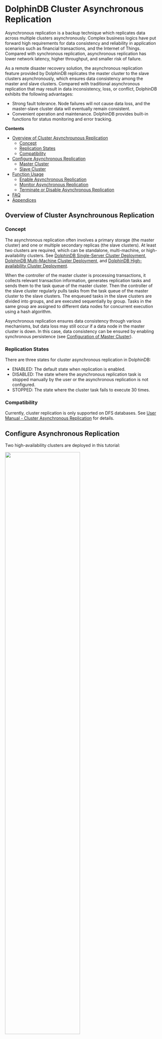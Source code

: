 # DolphinDB Cluster Asynchronous Replication

Asynchronous replication is a backup technique which replicates data across multiple clusters asynchronously. Complex business logics have put forward high requirements for data consistency and reliability in application scenarios such as financial transactions, and the Internet of Things. Compared with synchronous replication, asynchronous replication has lower network latency, higher throughput, and smaller risk of failure.

As a remote disaster recovery solution, the asynchronous replication feature provided by DolphinDB replicates the master cluster to the slave clusters asynchronously, which ensures data consistency among the master and slave clusters. Compared with traditional asynchronous replication that may result in data inconsistency, loss, or conflict, DolphinDB exhibits the following advantages:

- Strong fault tolerance. Node failures will not cause data loss, and the master-slave cluster data will eventually remain consistent.
- Convenient operation and maintenance. DolphinDB provides built-in functions for status monitoring and error tracking.

**Contents**
- [Overview of Cluster Asynchrounous Replication](#overview-of-cluster-asynchrounous-replication)
  - [Concept](#concept)
  - [Replication States](#replication-states)
  - [Compatibility](#compatibility)
- [Configure Asynchronous Replication](#configure-asynchronous-replication)
  - [Master Cluster](#master-cluster)
  - [Slave Cluster](#slave-cluster)
- [Function Usage](#function-usage)
  - [Enable Asynchronous Replication](#enable-asynchronous-replication)
  - [Monitor Asynchronous Replication](#monitor-asynchronous-replication)
  - [Terminate or Disable Asynchronous Replication](#terminate-or-disable-asynchronous-replication)
- [FAQ](#faq)
- [Appendices](#appendices)

## Overview of Cluster Asynchrounous Replication

### Concept

The asynchronous replication often involves a primary storage (the master cluster) and one or multiple secondary replicas (the slave clusters). At least two clusters are required, which can be standalone, multi-machine, or high-availability clusters. See [DolphinDB Single-Server Cluster Deployment](./single_machine_cluster_deploy.md), [DolphinDB Multi-Machine Cluster Deployment](./multi_machine_cluster_deployment.md), and [DolphinDB High-availability Cluster Deployment](./ha_cluster_deployment.md).

When the controller of the master cluster is processing transactions, it collects relevant transaction information, generates replication tasks and sends them to the task queue of the master cluster. Then the controller of the slave cluster regularly pulls tasks from the task queue of the master cluster to the slave clusters. The enqueued tasks in the slave clusters are divided into groups, and are executed sequentially by group. Tasks in the same group are assigned to different data nodes for concurrent execution using a hash algorithm.

Asynchronous replication ensures data consistency through various mechanisms, but data loss may still occur if a data node in the master cluster is down. In this case, data consistency can be ensured by enabling synchronous persistence (see [Configuration of Master Cluster](###master_cluster)).

### Replication States

There are three states for cluster asynchronous replication in DolphinDB:

- ENABLED: The default state when replication is enabled.
- DISABLED: The state where the asynchronous replication task is stopped manually by the user or the asynchronous replication is not configured.
- STOPPED: The state where the cluster task fails to execute 30 times.

### Compatibility

Currently, cluster replication is only supported on DFS databases. See [User Manual - Cluster Asynchronous Replication](https://www.dolphindb.com/help/DatabaseandDistributedComputing/Database/ClusterAsyncReplication.html) for details.

## Configure Asynchronous Replication

Two high-availability clusters are deployed in this tutorial:

<img src="./images/async_replication/2_1.png" width=70%>

The configuration file for the master cluster is in the */dolphindb/server/cluster1/config* directory, and that for the slave cluster is in the */dolphindb/server/cluster2/config* directory. See [User Manual - Configuration](https://www.dolphindb.com/help/DatabaseandDistributedComputing/Configuration/index.html) for details.

### Master Cluster

(1) Log in the P1 server and navigate to the */dolphindb/server/cluster1/config* directory.

(2) Configure the controller:

- Execute the following shell command to modify the *controller.cfg* file:

```
vim ./controller.cfg
```

- Specify the number of slave cluster as 1.

```
clusterReplicationSlaveNum=1
```

(3) Configure the data node:

- Modify the *cluster.cfg* file:

```
vim ./cluster.cfg
```

- Add the following parameters to the *.cfg* file

```
clusterReplicationMode=master
clusterReplicationWorkDir=/dolphindb/server/cluster1/replication
clusterReplicationSyncPersistence=false
```

The parameter *clusterReplicationSyncPersistence* specifies a Boolean value indicating whether to persist data of write tasks synchronously or asynchronously. Note that the synchronous persistence ensures data consistency but may affect transaction efficiency, while asynchronous persistence improves performance but may cause data loss in node crashes.

(4) Repeat step 1 to 3 on the other servers of the master cluster to synchronize the configuration. In this example, the P2 and P3 servers are configured in the same way.

### Slave Cluster

(1) Log in the server P1 and direct to the */dolphindb/server/cluster2/confi*g directory.

(2) Configure the controller:

- Execute the following shell command to modify the *controller.cfg* file:

```
vim ./controller.cfg
```

- Specify IP:port of the controller of the master cluster.

```
clusterReplicationMasterCtl=10.0.0.1:8848
```

If the master cluster is a high-availability cluster, any controller in the raft group can be specified. This example uses the controller of server P1.

(3) Configure the data node:

- Modify the *cluster.cfg* file:

```
vim ./cluster.cfg
```

- Add the following parameters to the *.cfg* file

```
clusterReplicationMode=slave
replicationExecutionUsername=admin
replicationExecutionPassword=123456
```

The specified user must have been granted to process transactions, i.e., the operations on the master cluster can be executed on the slave clusters by the user. Otherwise the asynchronous tasks would fail. See details of [User Access Control](https://www.dolphindb.com/help/SystemManagement/UserAccessControl.html).

(4) Repeat step 1 to 3 on the other servers of the slave cluster to synchronize the configuration. 

## Function Usage

The following example uses a data node of the master cluster (hereinafter referred as dataNodeMaster) and a data node of the slave cluster (hereinafter referred as dataNodeSlave) to demonstrate the asynchronous replication feature in DolphinDB.

### Enable Asynchronous Replication

(1) Create a database on dataNodeMaster for later reference:

```
// create database testDB
login("admin", "123456")
dbName = "dfs://testDB"
if(existsDatabase(dbName)){
  dropDatabase(dbName)
}
db = database(dbName, VALUE, 2023.01.01..2023.12.31)
```

(2) Enable asynchronous replication

By default, asynchronous replication is enabled for a cluster, but it is disabled for a new database that is created within the cluster. You can use the function `setDatabaseForClusterReplication` on a data node of the master cluster (dataNodeMaster in this example) to enable asynchronous replication for a specific database.

```
setDatabaseForClusterReplication(db, true)
```

(3) Check whether asynchronous replication is enabled for the databases:

```
schema(db).clusterReplicationEnabled
```

Returning true means asynchronous replication is enabled. Alternatively, you can use function `getDatabaseClusterReplicationStatus` to check the replication status of all databases. Note that the function only takes effect when the databases already contain data.

```
getDatabaseClusterReplicationStatus()
```

The result is shown as follows:

<img src="./images/async_replication/3_1.png" width=40%>

### Monitor Asynchronous Replication

(1) Execute the following script on dataNodeMaster to create a DFS table:

```
// create a DFS table
tbName = "testTB"
colNames = `SecurityID`DateTime`PreClosePx`OpenPx`HighPx`LowPx`LastPx`Volume`Amount
colTypes = [SYMBOL, DATETIME, DOUBLE, DOUBLE, DOUBLE, DOUBLE, DOUBLE, INT, DOUBLE]
schemaTable = table(1:0, colNames, colTypes)
db.createPartitionedTable(table=schemaTable, tableName=tbName, partitionColumns=`DateTime)
```

(2) Check whether the slave cluster has replicated the databases and tables in the master cluster on dataNodeSlave:

```
loadTable("dfs://testDB", "testTB")
```

If the execution succeeded, the slave cluster has replicated the database dfs://testDB and table tableTB from the master cluster.

(3) Then simulate the 1-minute OHLC data of 5,000 stock for a day on dataNodeMaster:

```
// simulate the data and write to the table
n = 1210000
randPrice = round(10+rand(1.0, 100), 2)
randVolume = 100+rand(100, 100)
SecurityID = lpad(string(take(0..4999, 5000)), 6, `0)
DateTime = (2023.01.08T09:30:00 + take(0..120, 121)*60).join(2023.01.08T13:00:00 + take(0..120, 121)*60)
PreClosePx = rand(randPrice, n)
OpenPx = rand(randPrice, n)
HighPx = rand(randPrice, n)
LowPx = rand(randPrice, n)
LastPx = rand(randPrice, n)
Volume = int(rand(randVolume, n))
Amount = round(LastPx*Volume, 2)
tmp = cj(table(SecurityID), table(DateTime))
t = tmp.join!(table(PreClosePx, OpenPx, HighPx, LowPx, LastPx, Volume, Amount))
dbName = "dfs://testDB"
tbName = "testTB"
loadTable(dbName, tbName).append!(t)
```

(4) Check whether the data has been replicated to the slave clusters:

```
select count(*) from loadTable("dfs://testDB", "testTB")
```

The result shows: 

<img src="./images/async_replication/3_2.png" width=30%>

The table on the slave cluster contains 1,210,000 records, meaning the data has been replicated.

To get the detailed status information about asynchronous replication, you can use the following functions:

- `getMasterReplicationStatus`
- `getSlaveReplicationStatus`
- `getRecentSlaveReplicationInfo`
- `getClusterReplicationMetrics`

(5) Check the task queue status of the master cluster on dataNodeMaster:

```
rpc(getControllerAlias(), getMasterReplicationStatus)
```

The function `getMasterReplicationStatus` can only be executed on a controller (which can be accessed with function `rpc`). It returns:

<img src="./images/async_replication/3_3.png" width=80%>

As shown above, three replication tasks are generated on the master cluster: 1- creating databases, 2- creating tables, and  3- writing data.

(6) Accordingly, call the function getSlaveReplicationStatus[ ](https://www.dolphindb.cn/cn/help/FunctionsandCommands/FunctionReferences/g/getSlaveReplicationStatus.html?highlight=异步复制)on dataNodeSlave to check the task queue status of the slave clusters:

```
rpc(getControllerAlias(), getSlaveReplicationStatus)
```

It returns

<img src="./images/async_replication/3_4.png" width=80%>

The result indicates that the slave cluster receives the three replication tasks and the tasks have been finished.



To retrieve further replication information on dataNodeSlave, you can use:

-  `getRecentSlaveReplicationInfo` on dataNodeSlave to check the latest task status of each slave cluster:

```
rpc(getControllerAlias(), getRecentSlaveReplicationInfo)
```

It returns

<img src="./images/async_replication/3_5.png" width=70%>

As shown above, the latest task was received via the controller 10.0.0.3:8711, and the last finished task ID is 3.

- `getClusterReplicationMetrics` on dataNodeSlave to check the task progress in the slave cluster.

```
rpc(getControllerAlias(), getClusterReplicationMetrics, 30)
```

The last parameter *secs* specifies the time range of the returned replication metrics. The function returns: 

<img src="./images/async_replication/3_6.png" width=70%>

The result shows that three tasks have been finished in the last 30 seconds, and the average elapsed time is 00:00:00.537.

**Note**: If the parameter *secs* is set to -1, the function returns the replication metrics since asynchronous replication was enabled.

### Terminate or Disable Asynchronous Replication

Execute the following script to temporarily stop the asynchronous replication:

```
rpc(getControllerAlias(), stopClusterReplication)
```

If it is called on the master cluster, the replication status is marked as "DISABLED", and the subsequent tasks will not be put in the task queue. If it is called on the slave cluster, the slave cluster stops receiving new replication tasks, but the tasks that are already in progress will not be stopped.

To restart asynchronous replication, call function `startClusterReplication` on a controller. The cluster status will be marked as "ENABLED". 

To disable asynchronous replication after tasks are completed, use function `setDatabaseForClusterReplication`.

```
setDatabaseForClusterReplication(db, false)
```

## FAQ

**Q: Replication is not enabled**

The following error message is reported:

<img src="./images/async_replication/4_1.png" width=60%>

Asynchronous replication is not properly configured for the cluster. See Chap 02.

**Q: Abnormal termination of replication tasks**

The replication tasks may be terminated abnormally due to exception: 

<img src="./images/async_replication/4_2.png" width=80%>

Use function getSlaveReplicationStatus to check the task status and the result shows the task with ID 938 has "FAILED". The cluster status is "STOPPED".

The task failure could be due to insufficient disk capacity, no file write permission, and etc. The last column **details** displays the reason for the failure. To re-execute all failed tasks on the slave clusters, use getSlaveReplicationStatus to restart asynchronous replication.

If the issue cannot be solved, please contact our support engineers for help. You can temporarily skip the task and continue to execute subsequent tasks by executing the following script on a data node of the slave cluster:

```
rpc(getControllerAlias(), skipClusterReplicationTask, 938)
rpc(getControllerAlias(), startClusterReplication)
```

The script first skips the failed task 938 with skipClusterReplicationTask , and then restarts the replication with startClusterReplication. The skipped task will be marked as "finished".

## Appendices

Asynchronous replication demo (master cluster):

demo_asynMaster.dos: [Asynchronous_Replication](https://github.com/dolphindb/Tutorials_CN/blob/master/script/async_replication)

Asynchronous replication demo (slave cluster):

demo_asynSlave.dos: [Asynchronous_Replication](https://github.com/dolphindb/Tutorials_CN/blob/master/script/async_replication)



